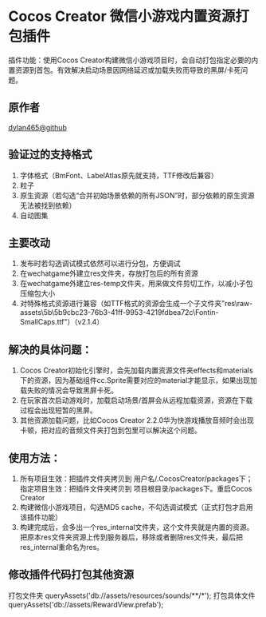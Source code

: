 # Cocos Creator 微信小游戏内置资源打包插件

插件功能：使用Cocos Creator构建微信小游戏项目时，会自动打包指定必要的内置资源到首包。有效解决启动场景因网络延迟或加载失败而导致的黑屏/卡死问题。

## 原作者
[dylan465@github](https://github.com/dylan465/plugin_internal_res_packer)

## 验证过的支持格式
1. 字体格式（BmFont、LabelAtlas原先就支持，TTF修改后兼容）
2. 粒子
3. 原生资源（若勾选“合并初始场景依赖的所有JSON”时，部分依赖的原生资源无法被找到依赖）
4. 自动图集

## 主要改动
1. 发布时若勾选调试模式依然可以进行分包，方便调试
2. 在wechatgame外建立res文件夹，存放打包后的所有资源
3. 在wechatgame外建立res-temp文件夹，用来做文件剪切工作，以减小子包压缩包大小
4. 对特殊格式资源进行兼容（如TTF格式的资源会生成一个子文件夹"res\\raw-assets\\5b\\5b9cbc23-76b3-41ff-9953-4219fdbea72c\\Fontin-SmallCaps.ttf"）（v2.1.4）

## 解决的具体问题：
1. Cocos Creator初始化引擎时，会先加载内置资源文件夹effects和materials下的资源，因为基础组件cc.Sprite需要对应的material才能显示，如果出现加载失败的情况会导致黑屏卡死。
2. 在玩家首次启动游戏时，加载启动场景/首屏会从远程加载资源，资源在下载过程会出现短暂的黑屏。
3. 其他资源加载问题，比如Cocos Creator 2.2.0华为快游戏播放音频时会出现卡顿，把对应的音频文件夹打包到包里可以解决这个问题。

## 使用方法：
1. 所有项目生效：把插件文件夹拷贝到 用户名/.CocosCreator/packages下；指定项目生效：把插件文件夹拷贝到 项目根目录/packages下。重启Cocos Creator
2. 构建微信小游戏项目，勾选MD5 cache，不勾选调试模式（正式打包才启用该插件功能）
3. 构建完成后，会多出一个res_internal文件夹，这个文件夹就是内置的资源。把原本res文件夹资源上传到服务器后，移除或者删除res文件夹，最后把res_internal重命名为res。

## 修改插件代码打包其他资源
打包文件夹 queryAssets('db://assets/resources/sounds/**/*');
打包具体文件 queryAssets('db://assets/RewardView.prefab');